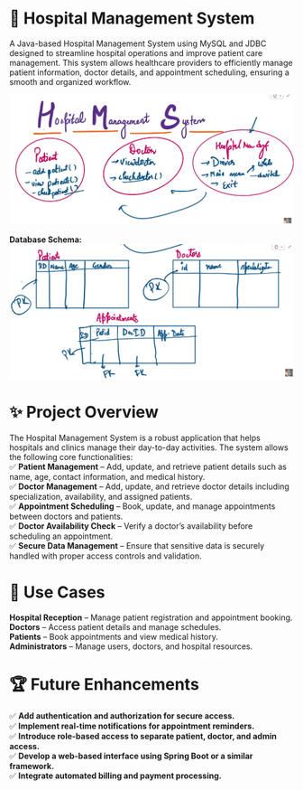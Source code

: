 # 🏥 Hospital Management System
A Java-based Hospital Management System using MySQL and JDBC designed to streamline hospital operations and improve patient care management. This system allows healthcare providers to efficiently manage patient information, doctor details, and appointment scheduling, ensuring a smooth and organized workflow.

![Hospital System](assets/hospital.png) <br> <br>
**Database Schema:**
<br>
![Hospital System](assets/hospital_db.png)

# ✨ Project Overview
The Hospital Management System is a robust application that helps hospitals and clinics manage their day-to-day activities. The system allows the following core functionalities: <br>
✅ **Patient Management** – Add, update, and retrieve patient details such as name, age, contact information, and medical history. <br>
✅ **Doctor Management** – Add, update, and retrieve doctor details including specialization, availability, and assigned patients. <br>
✅ **Appointment Scheduling** – Book, update, and manage appointments between doctors and patients. <br>
✅ **Doctor Availability Check** – Verify a doctor’s availability before scheduling an appointment. <br>
✅ **Secure Data Management** – Ensure that sensitive data is securely handled with proper access controls and validation. <br>

# 🎯 Use Cases
**Hospital Reception** – Manage patient registration and appointment booking. <br>
**Doctors** – Access patient details and manage schedules. <br>
**Patients** – Book appointments and view medical history. <br>
**Administrators** – Manage users, doctors, and hospital resources. <br>

# 🏆 Future Enhancements
✅ **Add authentication and authorization for secure access.** <br>
✅ **Implement real-time notifications for appointment reminders.** <br>
✅ **Introduce role-based access to separate patient, doctor, and admin access.** <br>
✅ **Develop a web-based interface using Spring Boot or a similar framework.** <br>
✅ **Integrate automated billing and payment processing.** <br>
